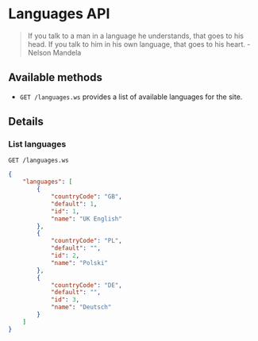# Languages API

> If you talk to a man in a language he understands, that goes to his head. 
> If you talk to him in his own language, that goes to his heart. - Nelson Mandela

## Available methods

* `GET /languages.ws` provides a list of available languages for the site.

## Details

### List languages
```
GET /languages.ws
```
```json
{
    "languages": [
        {
            "countryCode": "GB",
            "default": 1,
            "id": 1,
            "name": "UK English"
        },
        {
            "countryCode": "PL",
            "default": "",
            "id": 2,
            "name": "Polski"
        },
        {
            "countryCode": "DE",
            "default": "",
            "id": 3,
            "name": "Deutsch"
        }
    ]
}
```